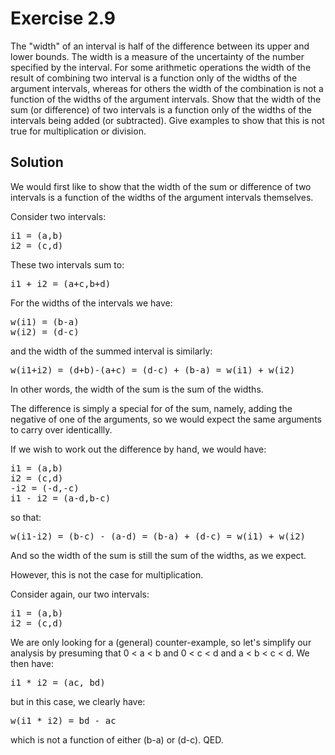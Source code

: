 Exercise 2.9
============ 

The "width" of an interval is half of the difference between its upper and lower bounds. The width is a measure of the uncertainty of the number specified by the interval. For some arithmetic operations the width of the result of combining two interval is a function only of the widths of the argument intervals, whereas for others the width of the combination is not a function of the widths of the argument intervals. Show that the width of the sum (or difference) of two intervals is a function only of the widths of the intervals being added (or subtracted). Give examples to show that this is not true for multiplication or division.

Solution
-------- 

We would first like to show that the width of the sum or difference of two intervals is a function of the widths of the argument intervals themselves.

Consider two intervals:

<pre>
i1 = (a,b)
i2 = (c,d)
</pre>

These two intervals sum to:

<pre>
i1 + i2 = (a+c,b+d)
</pre>

For the widths of the intervals we have:

<pre>
w(i1) = (b-a)
w(i2) = (d-c)
</pre>

and the width of the summed interval is similarly:

<pre>
w(i1+i2) = (d+b)-(a+c) = (d-c) + (b-a) = w(i1) + w(i2)
</pre>

In other words, the width of the sum is the sum of the widths.

The difference is simply a special for of the sum, namely, adding the negative of one of the arguments, so we would expect the same arguments to carry over identicallly. 

If we wish to work out the difference by hand, we would have:

<pre>
i1 = (a,b)
i2 = (c,d)
-i2 = (-d,-c)
i1 - i2 = (a-d,b-c)
</pre>

so that:

<pre>
w(i1-i2) = (b-c) - (a-d) = (b-a) + (d-c) = w(i1) + w(i2)
</pre>

And so the width of the sum is still the sum of the widths, as we expect.

However, this is not the case for multiplication. 

Consider again, our two intervals:

<pre>
i1 = (a,b)
i2 = (c,d)
</pre>

We are only looking for a (general) counter-example, so let's simplify our analysis by presuming that 0 < a < b and 0 < c < d and a < b < c < d. We then have:

<pre>
i1 * i2 = (ac, bd)
</pre>

but in this case, we clearly have:

<pre>
w(i1 * i2) = bd - ac
</pre>

which is not a function of either (b-a) or (d-c). QED.